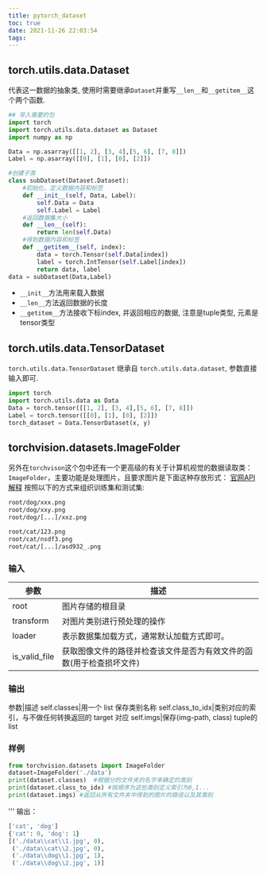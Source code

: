 ```yaml
---
title: pytorch_dataset
toc: true
date: 2021-11-26 22:03:54
tags:
---
```



## torch.utils.data.Dataset
代表这一数据的抽象类, 使用时需要继承`Dataset`并重写`__len__`和`__getitem__`这个两个函数.

```python
## 导入需要的包
import torch
import torch.utils.data.dataset as Dataset
import numpy as np

Data = np.asarray([[1, 2], [3, 4],[5, 6], [7, 8]])
Label = np.asarray([[0], [1], [0], [2]])

#创建子类
class subDataset(Dataset.Dataset):
    #初始化，定义数据内容和标签
    def __init__(self, Data, Label):
        self.Data = Data
        self.Label = Label
    #返回数据集大小
    def __len__(self):
        return len(self.Data)
    #得到数据内容和标签
    def __getitem__(self, index):
        data = torch.Tensor(self.Data[index])
        label = torch.IntTensor(self.Label[index])
        return data, label
data = subDataset(Data,Label)
```

- `__init__`方法用来载入数据
- `__len__`方法返回数据的长度
- `__getitem__`方法接收下标index, 并返回相应的数据, 注意是tuple类型, 元素是tensor类型


## torch.utils.data.TensorDataset
`torch.utils.data.TensorDataset` 继承自 `torch.utils.data.dataset`, 参数直接输入即可.

```python
import torch
import torch.utils.data as Data
Data = torch.tensor([[1, 2], [3, 4],[5, 6], [7, 8]])
Label = torch.tensor([[0], [1], [0], [2]])
torch_dataset = Data.TensorDataset(x, y)
```

## torchvision.datasets.ImageFolder
另外在`torchvison`这个包中还有一个更高级的有关于计算机视觉的数据读取类：`ImageFolder`，主要功能是处理图片，且要求图片是下面这种存放形式：
[官网API解释](https://pytorch.org/vision/stable/datasets.html#torchvision.datasets.ImageFolder)
按照以下的方式来组织训练集和测试集:
```sh
root/dog/xxx.png
root/dog/xxy.png
root/dog/[...]/xxz.png

root/cat/123.png
root/cat/nsdf3.png
root/cat/[...]/asd932_.png
```

### 输入
参数|描述
--|--
root|图片存储的根目录
transform|对图片类别进行预处理的操作
loader|表示数据集加载方式，通常默认加载方式即可。
is_valid_file|获取图像文件的路径并检查该文件是否为有效文件的函数(用于检查损坏文件)

### 输出
参数|描述
self.classes|用一个 list 保存类别名称
self.class_to_idx|类别对应的索引，与不做任何转换返回的 target 对应
self.imgs|保存(img-path, class) tuple的 list

### 样例
```python
from torchvision.datasets import ImageFolder
dataset=ImageFolder('./data')
print(dataset.classes)  #根据分的文件夹的名字来确定的类别
print(dataset.class_to_idx) #按顺序为这些类别定义索引为0,1...
print(dataset.imgs) #返回从所有文件夹中得到的图片的路径以及其类别
```

'''
输出：
```python
['cat', 'dog']
{'cat': 0, 'dog': 1}
[('./data\\cat\\1.jpg', 0), 
 ('./data\\cat\\2.jpg', 0), 
 ('./data\\dog\\1.jpg', 1), 
 ('./data\\dog\\2.jpg', 1)]
```